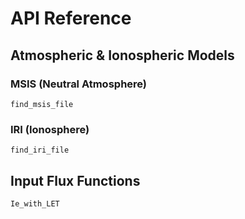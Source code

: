 # API Reference

## Atmospheric & Ionospheric Models

### MSIS (Neutral Atmosphere)
```@docs
find_msis_file
```

### IRI (Ionosphere)
```@docs
find_iri_file
```

## Input Flux Functions
```@docs
Ie_with_LET
```